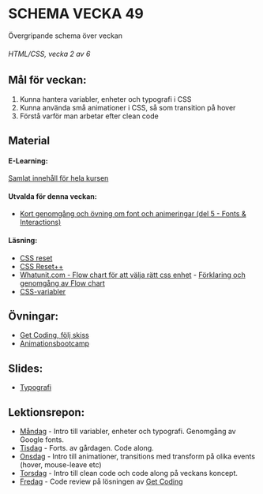# SCHEMA VECKA 49
Övergripande schema över veckan

###### HTML/CSS, vecka 2 av 6

## Mål för veckan:
1. Kunna hantera variabler, enheter och typografi i CSS
2. Kunna använda små animationer i CSS, så som transition på hover
3. Förstå varför man arbetar efter clean code

## Material
#### E-Learning:
[Samlat innehåll för hela kursen](https://github.com/Lexicon-frontend-2024-2025/e-learning)
#### Utvalda för denna veckan:
* [Kort genomgång och övning om font och animeringar (del 5 - Fonts & Interactions)](https://app.pluralsight.com/ilx/video-courses/fac15700-fb03-4c72-b291-efdb54933a8e/fb7fa961-e767-4080-b678-540d2ddb6d78/d2c922b9-ab51-4927-8329-95a47b92a9a7)
#### Läsning:
* [CSS reset](https://codepen.io/kevinpowell/pen/QWxBgZX)
* [CSS Reset++](https://piccalil.li/blog/a-more-modern-css-reset/)
* [Whatunit.com - Flow chart för att välja rätt css enhet](https://whatunit.com/) - [Förklaring och genomgång av Flow chart](https://www.youtube.com/watch?v=Utc_uhvTluk)
* [CSS-variabler](https://www.freecodecamp.org/news/how-to-use-css-variables/)

## Övningar:
* [Get Coding, följ skiss](https://www.figma.com/design/Kox5hlXEK8TDgnhpRXOYeM/mockup?node-id=0-1&node-type=canvas&t=gbOCVJDvvtuOVdRM-0)
* [Animationsbootcamp](https://github.com/Lexicon-Frontend-2024/exercise-animation-bootcamp)

## Slides:
* [Typografi](https://docs.google.com/presentation/d/1yrEVSQZPDxgLMAOTEv4kqDQYxbQbW13Xx91VIdZ00fo/edit#slide=id.ga9c0c654c7_0_222)

## Lektionsrepon:
* [Måndag]() - Intro till variabler, enheter och typografi. Genomgång av Google fonts.
* [Tisdag]() - Forts. av gårdagen. Code along.
* [Onsdag]() - Intro till animationer, transitions med transform på olika events (hover, mouse-leave etc)
* [Torsdag]() - Intro till clean code och code along på veckans koncept.
* [Fredag]() - Code review på lösningen av [Get Coding](https://www.figma.com/design/Kox5hlXEK8TDgnhpRXOYeM/mockup?node-id=0-1&node-type=canvas&t=gbOCVJDvvtuOVdRM-0)
